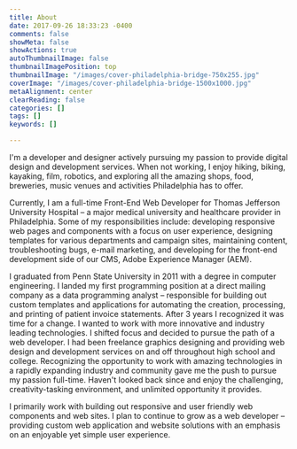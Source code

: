 ```yaml
---
title: About
date: 2017-09-26 18:33:23 -0400
comments: false
showMeta: false
showActions: true
autoThumbnailImage: false
thumbnailImagePosition: top
thumbnailImage: "/images/cover-philadelphia-bridge-750x255.jpg"
coverImage: "/images/cover-philadelphia-bridge-1500x1000.jpg"
metaAlignment: center
clearReading: false
categories: []
tags: []
keywords: []

---
```

I'm a developer and designer actively pursuing my passion to provide digital design and development services. When not working, I enjoy hiking, biking, kayaking, film, robotics, and exploring all the amazing shops, food, breweries, music venues and activities Philadelphia has to offer.

Currently, I am a full-time Front-End Web Developer for Thomas Jefferson University Hospital &ndash; a major medical university and healthcare provider in Philadelphia. Some of my responsibilities include: developing responsive web pages and components with a focus on user experience, designing templates for various departments and campaign sites, maintaining content, troubleshooting bugs, e-mail marketing, and developing for the front-end development side of our CMS, Adobe Experience Manager (AEM).

I graduated from Penn State University in 2011 with a degree in computer engineering. I landed my first programming position at a direct mailing company as a data programming analyst &ndash; responsible for building out custom templates and applications for automating the creation, processing, and printing of patient invoice statements. After 3 years I recognized it was time for a change. I wanted to work with more innovative and industry leading technologies. I shifted focus and decided to pursue the path of a web developer. I had been freelance graphics designing and providing web design and development services on and off throughout high school and college. Recognizing the opportunity to work with amazing technologies in a rapidly expanding industry and community gave me the push to pursue my passion full-time. Haven't looked back since and enjoy the challenging, creativity-tasking environment, and unlimited opportunity it provides.

I primarily work with building out responsive and user friendly web components and web sites. I plan to continue to grow as a web developer &ndash; providing custom web application and website solutions with an emphasis on an enjoyable yet simple user experience.
